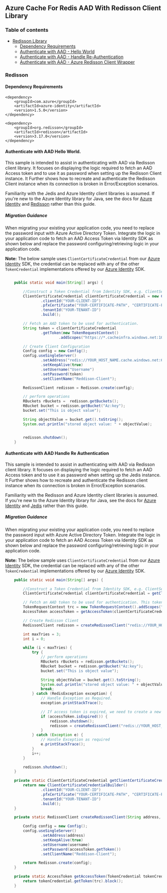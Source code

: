## Azure Cache For Redis AAD With Redisson Client Library

### Table of contents

- [Redisson Library](#redisson-library)
    - [Dependency Requirements](#dependency-requirements)
    - [Authenticate with AAD - Hello World](#authenticate-with-aad-hello-world)
    - [Authenticate with AAD - Handle Re-Authentication](#authenticate-with-aad-handle-re-authentication)
    - [Authenticate with AAD - Azure Redisson Client Wrapper](#authenticate-with-aad-azure-redisson-wrapper)



### Redisson
#### Dependency Requirements
```
<dependency>
    <groupId>com.azure</groupId>
    <artifactId>azure-identity</artifactId>
    <version>1.5.0</version>
</dependency>

<dependency>
    <groupId>org.redisson</groupId>
    <artifactId>redisson</artifactId>
    <version>3.17.0</version>
</dependency>
```

#### Authenticate with AAD Hello World.
This sample is intended to assist in authenticating with AAD via Redisson client library. It focuses on displaying the logic required to fetch an AAD Access token and to use it as password when setting up the Redisson Client instance. It Further shows how to recreate and authenticate the Redisson Client instance when its connection is broken in Error/Exception scenarios.

Familiarity with the Jedis and Azure Identity client libraries is assumed. If you're new to the Azure Identity library for Java, see the docs for [Azure Identity](https://docs.microsoft.com/azure/developer/java/sdk/identity) and [Redisson](https://www.javadoc.io/doc/redis.clients/jedis/latest/index.html) rather than this guide.


##### Migration Guidance
When migrating your existing your application code, you need to replace the password input with Azure Active Directory Token.
Integrate the logic in your application code to fetch an AAD Access Token via Identity SDK as shown below and replace the password configuring/retrieving logic in your application code.


**Note:** The below sample uses `ClientCertificateCredential` from our [Azure Identity](https://docs.microsoft.com/azure/developer/java/sdk/identity) SDK, the credential can be replaced with any of the other `TokenCredential` implementations offered by our [Azure Identity](https://docs.microsoft.com/azure/developer/java/sdk/identity) SDK.


```java

    public static void main(String[] args) {

        //Construct a Token Credential from Identity SDK, e.g. ClientSecretCredential / Client CertificateCredential / ManagedIdentityCredential etc.
        ClientCertificateCredential clientCertificateCredential = new ClientCertificateCredentialBuilder()
                .clientId("YOUR-CLIENT-ID")
                .pfxCertificate("YOUR-CERTIFICATE-PATH", "CERTIFICATE-PASSWORD")
                .tenantId("YOUR-TENANT-ID")
                .build();

        // Fetch an AAD token to be used for authentication.
        String token = clientCertificateCredential
                .getToken(new TokenRequestContext()
                        .addScopes("https://*.cacheinfra.windows.net:10225/appid/.default")).block().getToken();

        // Create Client Configuration
        Config config = new Config();
        config.useSingleServer()
                .setAddress("redis://YOUR_HOST_NAME.cache.windows.net:6379")
                .setKeepAlive(true)
                .setUsername("Username")
                .setPassword(token)
                .setClientName("Reddison-Client");

        RedissonClient redisson = Redisson.create(config);

        // perform operations
        RBuckets rBuckets =  redisson.getBuckets();
        RBucket bucket = redisson.getBucket("Az:key");
        bucket.set("This is object value");

        String objectValue = bucket.get().toString();
        System.out.println("stored object value: " + objectValue);


        redisson.shutdown();
    }

```

#### Authenticate with AAD Handle Re Authentication
This sample is intended to assist in authenticating with AAD via Redisson client library. It focuses on displaying the logic required to fetch an AAD Access token and to use it as password when setting up the Jedis instance. It Further shows how to recreate and authenticate the Redisson client instance when its connection is broken in Error/Exception scenarios.

Familiarity with the Redisson and Azure Identity client libraries is assumed. If you're new to the Azure Identity library for Java, see the docs for [Azure Identity](https://docs.microsoft.com/azure/developer/java/sdk/identity) and [Jedis](https://www.javadoc.io/doc/redis.clients/jedis/latest/index.html) rather than this guide.


##### Migration Guidance
When migrating your existing your application code, you need to replace the password input with Azure Active Directory Token.
Integrate the logic in your application code to fetch an AAD Access Token via Identity SDK as shown below and replace the password configuring/retrieving logic in your application code.

**Note:** The below sample uses `ClientCertificateCredential` from our [Azure Identity](https://docs.microsoft.com/azure/developer/java/sdk/identity) SDK, the credential can be replaced with any of the other `TokenCredential` implementations offered by our [Azure Identity](https://docs.microsoft.com/azure/developer/java/sdk/identity) SDK.

```java
    public static void main(String[] args) {

        //Construct a Token Credential from Identity SDK, e.g. ClientSecretCredential / Client CertificateCredential / ManagedIdentityCredential etc.
        ClientCertificateCredential clientCertificateCredential = getClientCertificateCredential();

        // Fetch an AAD token to be used for authentication. This token will be used as the password.
        TokenRequestContext trc = new TokenRequestContext().addScopes("https://*.cacheinfra.windows.net:10225/appid/.default");
        AccessToken accessToken = getAccessToken(clientCertificateCredential, trc);

        // Create Redisson Client
        RedissonClient redisson = createRedissonClient("redis://YOUR_HOST_NAME.cache.windows.net:6379", "USERNAME", accessToken);

        int maxTries = 3;
        int i = 0;

        while (i < maxTries) {
            try {
                // perform operations
                RBuckets rBuckets = redisson.getBuckets();
                RBucket bucket = redisson.getBucket("Az:key");
                bucket.set("This is object value");

                String objectValue = bucket.get().toString();
                System.out.println("stored object value: " + objectValue);
                break;
            } catch (RedisException exception) {
                // Handle Exception as Required.
                exception.printStackTrace();

                // If access token is expired, we need to create a new client with a valid token as password.
                if (accessToken.isExpired()) {
                    redisson.shutdown();
                    redisson = createRedissonClient("redis://YOUR_HOST_NAME.cache.windows.net:6379", "USERNAME", getAccessToken(clientCertificateCredential, trc));
                }
            } catch (Exception e) {
                // Handle Exception as required
                e.printStackTrace();
            }
            i++;
        }

        redisson.shutdown();
    }

    private static ClientCertificateCredential getClientCertificateCredential() {
        return new ClientCertificateCredentialBuilder()
                .clientId("YOUR-CLIENT-ID")
                .pfxCertificate("YOUR-CERTIFICATE-PATH", "CERTIFICATE-PASSWORD")
                .tenantId("YOUR-TENANT-ID")
                .build();
    }

    private static RedissonClient createRedissonClient(String address, String username, AccessToken accessToken) {

        Config config = new Config();
        config.useSingleServer()
                .setAddress(address)
                .setKeepAlive(true)
                .setUsername(username)
                .setPassword(accessToken.getToken())
                .setClientName("Reddison-Client");

        return Redisson.create(config);
    }

    private static AccessToken getAccessToken(TokenCredential tokenCredential, TokenRequestContext trc) {
        return tokenCredential.getToken(trc).block();
    }
```
